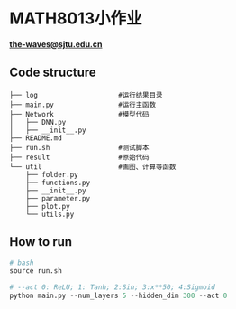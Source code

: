 # MATH8013小作业

**the-waves@sjtu.edu.cn**

## Code structure

```
├── log                    #运行结果目录
├── main.py                #运行主函数
├── Network                #模型代码
│   ├── DNN.py
│   ├── __init__.py
├── README.md
├── run.sh                 #测试脚本
├── result                 #原始代码
└── util                   #画图、计算等函数 
    ├── folder.py
    ├── functions.py
    ├── __init__.py
    ├── parameter.py
    ├── plot.py
    └── utils.py
```

## How to run

``` python
# bash
source run.sh

# --act 0: ReLU; 1: Tanh; 2:Sin; 3:x**50; 4:Sigmoid
python main.py --num_layers 5 --hidden_dim 300 --act 0
```